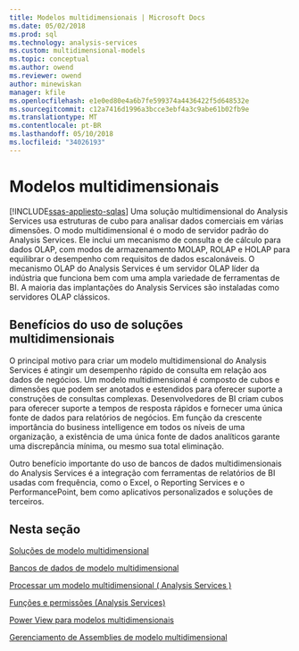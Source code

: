 ```yaml
---
title: Modelos multidimensionais | Microsoft Docs
ms.date: 05/02/2018
ms.prod: sql
ms.technology: analysis-services
ms.custom: multidimensional-models
ms.topic: conceptual
ms.author: owend
ms.reviewer: owend
author: minewiskan
manager: kfile
ms.openlocfilehash: e1e0ed80e4a6b7fe599374a4436422f5d648532e
ms.sourcegitcommit: c12a7416d1996a3bcce3ebf4a3c9abe61b02fb9e
ms.translationtype: MT
ms.contentlocale: pt-BR
ms.lasthandoff: 05/10/2018
ms.locfileid: "34026193"
---
```

# <a name="multidimensional-models"></a>Modelos multidimensionais
[!INCLUDE[ssas-appliesto-sqlas](../../includes/ssas-appliesto-sqlas.md)]
  Uma solução multidimensional do Analysis Services usa estruturas de cubo para analisar dados comerciais em várias dimensões. O modo multidimensional é o modo de servidor padrão do Analysis Services. Ele inclui um mecanismo de consulta e de cálculo para dados OLAP, com modos de armazenamento MOLAP, ROLAP e HOLAP para equilibrar o desempenho com requisitos de dados escalonáveis. O mecanismo OLAP do Analysis Services é um servidor OLAP líder da indústria que funciona bem com uma ampla variedade de ferramentas de BI. A maioria das implantações do Analysis Services são instaladas como servidores OLAP clássicos.  
  
## <a name="benefits-of-using-multidimensional-solutions"></a>Benefícios do uso de soluções multidimensionais  
 O principal motivo para criar um modelo multidimensional do Analysis Services é atingir um desempenho rápido de consulta em relação aos dados de negócios. Um modelo multidimensional é composto de cubos e dimensões que podem ser anotados e estendidos para oferecer suporte a construções de consultas complexas. Desenvolvedores de BI criam cubos para oferecer suporte a tempos de resposta rápidos e fornecer uma única fonte de dados para relatórios de negócios. Em função da crescente importância do business intelligence em todos os níveis de uma organização, a existência de uma única fonte de dados analíticos garante uma discrepância mínima, ou mesmo sua total eliminação.  
  
 Outro benefício importante do uso de bancos de dados multidimensionais do Analysis Services é a integração com ferramentas de relatórios de BI usadas com frequência, como o Excel, o Reporting Services e o PerformancePoint, bem como aplicativos personalizados e soluções de terceiros.  
  
## <a name="in-this-section"></a>Nesta seção  
 [Soluções de modelo multidimensional ](../../analysis-services/multidimensional-models/multidimensional-model-solutions-ssas.md)  
  
 [Bancos de dados de modelo multidimensional ](../../analysis-services/multidimensional-models/multidimensional-model-databases-ssas.md)  
  
 [Processar um modelo multidimensional &#40; Analysis Services &#41;](../../analysis-services/multidimensional-models/processing-a-multidimensional-model-analysis-services.md)  
  
 [Funções e permissões &#40;Analysis Services&#41;](../../analysis-services/multidimensional-models/roles-and-permissions-analysis-services.md)  
  
 [Power View para modelos multidimensionais](../../analysis-services/multidimensional-models/power-view-for-multidimensional-models.md)  
  
 [Gerenciamento de Assemblies de modelo multidimensional](../../analysis-services/multidimensional-models/multidimensional-model-assemblies-management.md)  
  
  

